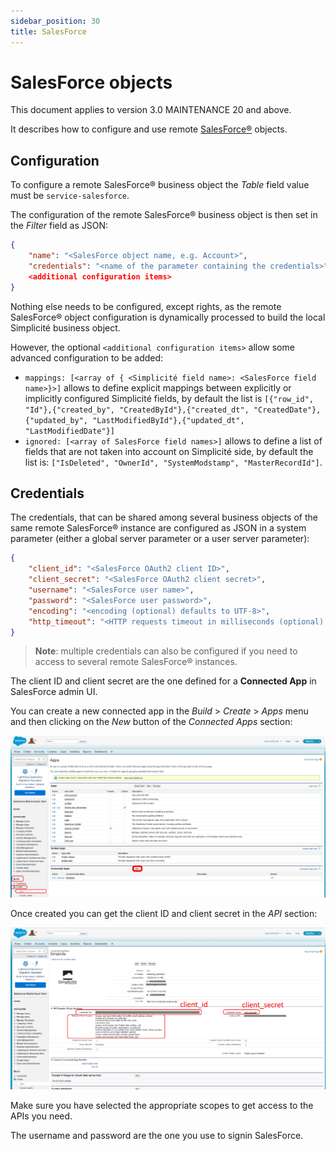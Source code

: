 ```yaml
---
sidebar_position: 30
title: SalesForce
---
```


SalesForce objects
==================

This document applies to version 3.0 MAINTENANCE 20 and above.

It describes how to configure and use remote [SalesForce&reg;](http://www.salesforce.com/) objects.

<h2 id="configuration">Configuration</h2>

To configure a remote SalesForce&reg; business object the _Table_ field value must be `service-salesforce`.

The configuration of the remote SalesForce&reg; business object is then set in the _Filter_ field as JSON:

```json
{
	"name": "<SalesForce object name, e.g. Account>",
	"credentials": "<name of the parameter containing the credentials>",
	<additional configuration items>
}
```

Nothing else needs to be configured, except rights, as the remote SalesForce&reg; object configuration is dynamically processed to build the local Simplicité  business object.

However, the optional `<additional configuration items>` allow some advanced configuration to be added:

- `mappings: [<array of { <Simplicité field name>: <SalesForce field name>}>]` allows to define explicit mappings between
explicitly or implicitly configured Simplicité fields, by default the list is `[{"row_id", "Id"},{"created_by", "CreatedById"},{"created_dt", "CreatedDate"},{"updated_by", "LastModifiedById"},{"updated_dt", "LastModifiedDate"}]`
- `ignored: [<array of SalesForce field names>]` allows to define a list of fields that are not taken into account on Simplicité side,
by default the list is: `["IsDeleted", "OwnerId", "SystemModstamp", "MasterRecordId"]`.

<h2 id="credentials">Credentials</h2>

The credentials, that can be shared among several business objects of the same remote SalesForce&reg; instance are configured as JSON in a system parameter (either a global server parameter or a user server parameter):

```json
{
	"client_id": "<SalesForce OAuth2 client ID>",
	"client_secret": "<SalesForce OAuth2 client secret>",
	"username": "<SalesForce user name>",
	"password": "<SalesForce user password>",
	"encoding": "<encoding (optional) defaults to UTF-8>",
	"http_timeout": "<HTTP requests timeout in milliseconds (optional) defaults to 30000>"
}
```

> **Note**: multiple credentials can also be configured if you need to access to several remote SalesForce&reg; instances.

The client ID and client secret are the one defined for a **Connected App** in SalesForce admin UI.

You can create a new connected app in the _Build_ > _Create_ > _Apps_ menu and then clicking on the _New_ button of the _Connected Apps_ section:

![](img/salesforce/salesforce1.png)

Once created you can get the client ID and client secret in the _API_ section:

![](img/salesforce/salesforce2.png)

Make sure you have selected the appropriate scopes to get access to the APIs you need.

The username and password are the one you use to signin SalesForce.
